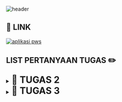 ![header](https://drive.google.com/uc?export=view&id=16qbmVvmnIyJ3rG36lUi_PEVnTCkLwt9X) 

## 🔗 LINK
[![aplikasi pws](https://img.shields.io/badge/CLICK_HERE-TAUTAN_APLIKASI_PWS-blue?labelColor=red)](http://fariz-muhammad31-karesu.pbp.cs.ui.ac.id/)

## LIST PERTANYAAN TUGAS ✏️

<details tugas2>
  <summary><b style="font-size:25px;">📕 TUGAS 2 </b></summary>
  
  ### Jelaskan bagaimana cara kamu mengimplementasikan checklist di atas secara step-by-step (bukan hanya     sekadar mengikuti tutorial).

1. kita dapat membuat sebuah proyek Django baru dengan menginstall django terlebih dahulu beserta library dan package lainnya yang dibutuhkan dalam proses development. kemudian untuk membuat proyeknya kita dapat menggunakan perintah "django-admin startproject karesu ." dalam hal ini karesu adalah nama proyeknya. nantinya akan terbuat direktori baru sesuai dengan nama proyeknya. di posisi ini kita telah membuat proyek Django baru.
2. Untuk membuat aplikasi dengan nama main pada proyek kita dapat menggunakan perintah "python manage.py startapp main" setelah dijalankan akan membuat direktori baru dengan nama main. Direktori main berisi struktur awal aplikasi Django.
3. Untuk melakukan routing pada proyek agar dapat menjalankan aplikasi main kita dapat daftarkan aplikasi main ini ke dalam proyek dengan menambahkan 'main' di file settings.py dalam direktori proyek namaproyek dalam hal ini karesu di variabel INSTALLED_APPS. dengan ini kita telah mendaftarkan aplikasi main ke dalam proyek.
4. Untuk membuat model pada aplikasi main dengan nama Product dan memiliki atribut wajib name, price, dan description kita dapat merubah file models.py di dalam direktori proyek. dalam isi berkas kita dapat menambahkan class dengan nama Product yang berisi name dengan tipe charfield max_length = 255 (opsional panjangnya tetapi harus ada max length), price dengan tipe integerfield, dan description dengan tipe textfield.
5. Untuk membuat sebuah fungsi pada views.py untuk dikembalikan ke dalam sebuah template HTML yang menampilkan nama aplikasi serta nama dan kelas kita dapat mengimport "from django.shortcuts import render" untuk mengimpor fungsi render dari modul django.shortcuts, fungsi render ini untuk menampilkan tampilan HTML dengan data yang diberikan. kemudian isi dari views.py bisa diisi dengan fungsi show_main yang menerima parameter request, Fungsi ini akan mengatur permintaan HTTP dan mengembalikan tampilan yang sesuai. isi dari fungsi bisa diisi dengan context sebagai dictionary yang berisi data untuk dikirimkan ke tampilan. kemudian return dari fungsinya adalah "return render(request, "main.html", context)" yang fungsinya untuk me-render tampilan main.html dengan menggunakan fungsi render. render disini mengambil tiga argumen yaitu request, main.html, dan context. request adalah objek permintaan HTTP yang dikirim oleh pengguna. main.html adalah nama berkas template yang akan digunakan untuk me-render tampilan. context adalah dictionary yang berisi data yang akan diteruskan ke tampilan untuk digunakan dalam penampilan dinamis.
6. Untuk membuat sebuah routing pada urls.py aplikasi main untuk memetakan fungsi yang telah dibuat pada views.py kita dapat membuat file dengan nama urls.py di dalam aplikasi main dan mengkonfigurasinya. urls.py ini akan  bertanggung jawab untuk mengatur rute URL yang terkait dengan aplikasi main. kita dapat menambahkan main di variabel app_name untuk memberikan nama unik pada pola URL dalam aplikasi. kemudian kita akan menambahkan rute URL dalam urls.py untuk menghubungkannya ke tampilan main. kita harus merubah isi file urls.py yang terdapat di direktori proyek, berbeda dengan file yang tadi sudah kita rubah. di dalamnya kita tambahkan rute URL ke tampilan main di dalam variabel urlpatterns.
7. Untuk melakukan deployment ke PWS terhadap aplikasi yang sudah dibuat sehingga nantinya dapat diakses melalui Internet kita dapat membuka https://pbp.cs.ui.ac.id/web/ dan mendaftar menggunakan sso ui. setelah itu kita dapat menambahkan proyek baru dengan nama yang diinginkan. setelah itu kita mendapatkan credentials dari pws yang harus disimpan. lalu kita harus menambahkan url deployment kita di settings.py dalam proyek pada ALLOWED_HOSTS. lalu kita Lakukan git add, commit, dan push perubahan ini ke repositori GitHub. kemudian dapat kita lakukan project command yang terdapat di pws. Ketika melakukan push ke PWS, akan ada window yang meminta username dan password dan gunakan credentials yang sebelumnya disimpan (bukan SSO UI). karena sebelumnya branch berubah jadi master kita rubah lagi menjadi main dengan perintah "git branch -M main". kita bisa melihat status proyek di website pws. status building artinya proyek masih dalam proses deployment , running artinya proyek sudah bisa diakses dengan URL deployment, dan failed apabila terdapat hal yang error. kita bisa menekan view project untuk menuju halaman proyek. Apabila kedepannya ada perubahan pada proyek Django yang ingin dipush ke PWS, kita perlu add dan commit ke github lalu menjalankan perintah "git push pws main:master"
8. terakhir untuk membuat berkas README.md kita cukup membuat file baru yang berisi text atau tulisan yang perlu kita tulis di dalamnya.

### Buatlah bagan yang berisi request client ke web aplikasi berbasis Django beserta responnya dan jelaskan pada bagan tersebut kaitan antara urls.py, views.py, models.py, dan berkas html.

Client akan menggunakan browser untuk mengakses URL dengan mengirimkan request ke server Django. kemudian terdapat URL routing, Django memeriksa urls.py dengan URL. jika URL benar dan cocok maka reqest akan diteruskan ke views.py. views.py berfungsi untuk menangani logika sesuai permintaan dan memanggil model dari database. selain itu, view juga menentukan template berkas HTML yang akan dikembalikan sebagai response. models.py bisa dibilang sebagai jembatan antara kode dan database. setelah data dari model diperoleh views.py, Django akan menggabungkannya dengan template berkas HTML yang sesuai. setelah HTML selesai dirender, maka Django mengirimkan response berisi berkas HTML dan browser akan menampilkan halaman yang berisi informasi yang diminta.

![gambar](https://drive.google.com/uc?export=view&id=1EwN3MYR-3_ngXpIUrqYSSbxwspOkxFyf) 

#### jadi ringkasan alurnya adalah
#### CLIENT(permintaan dari browser, membuka URL) -> urls.py(Django memeriksa urls.py dan mencocokannya) -> views.py(memanggil models.py  mengambil data dari databse) -> models.py(data diteruskan ke berkas HTML yang nanti dirender) -> berkas HTML(HTML yang sudah dirender akan dikembalikan ke client sebagai response)


### Jelaskan fungsi git dalam pengembangan perangkat lunak!

git sangat membantu pengembang perangkat lunak dalam hal kolaborasi. dengan git yang open source, git bisa dipakai oleh para pengembang untuk menyimpan proyeknya dan bisa dibuat menjadi backup karena git bisa mengembalikan ke versi yang sebelum terjadi error. selain itu, git juga merupakan platform yang fleksibel yang bisa dipakai untuk hosting. contohnya terdapat Gitlab , Github, dan masih banyak lagi. 

### Menurut Anda, dari semua framework yang ada, mengapa framework Django dijadikan permulaan pembelajaran pengembangan perangkat lunak?

Menurut saya, hal yang paling penting dalam pengembangan khususnya perangkat lunak adalah pemahaman dari perangkat lunak itu sendiri. sebelumnya kita telah mempelajari bahasa pemrograman Python dalam DDP-1 sehingga framework Django sendiri akan lebih mudah untuk dipahami dan digunakan karena menggunakan bahasa pemrograman Python. selain itu,  framework Django juga memiliki banyak kelebihan seperti menyederhanakan proses development yang sangat menghemat waktu. komunitas Django juga bisa dibilang besar dengan 23335 member di discord, hal ini sangat membantu jika terdapat error atau hal yang belum dipahami dalam proses development menggunakan framework Django.

### Mengapa model pada Django disebut sebagai ORM?

ORM atau Object-Relational Mapper adalah salah satu fitur Django yang memungkinkan developer untuk berinteraksi dengan database menggunakan objek python ketimbang menulis kueri SQL secara langsung. kita bisa analogikan dengan projek tugas ini yaitu ketika membuat model, model disini akan menjadi representasi struktur tabel dalam basis data yang nantinya digunakan untuk menyimpan dan mengelola data aplikasi. dalam django, model kita bisa berinteraksi untuk membuat, membaca, memperbarui, dan menghapus data dalam basis data dengan object python. kita juga bisa menggunakan shell django untuk berinteraksi. alih alih menulis kueri SQL langsung, dengan kemudahan ini model pada django disebut sebagai ORM.
</details>

<details tugas3>
  <summary><b style="font-size:25px;">📕 TUGAS 3</b></summary>

### Jelaskan mengapa kita memerlukan data delivery dalam pengimplementasian sebuah platform?

dalam pengembangan platform karena platform modern sering kali melibatkan interaksi antara beberapa sistem, seperti server dan klien (browser atau aplikasi mobile). Di sinilah data delivery menjadi penting karena memungkinkan transfer data yang efektif dan efisien antar sistem.

Saat pengguna melakukan aksi seperti submit form atau request data, klien perlu mengirimkan data ke server untuk diproses. Server kemudian memproses data tersebut dan mengirimkan respon kembali ke klien. Tanpa data delivery yang baik, platform tidak akan berfungsi dengan benar, karena pertukaran data yang efisien dan akurat menjadi kunci dari pengalaman pengguna yang baik.

### Menurutmu, mana yang lebih baik antara XML dan JSON? Mengapa JSON lebih populer dibandingkan XML?

Menurut saya JSON lebih baik dibandingkan XML, hal ini juga yang membuat JSON lebih populer dibandingkan XML. 

<b>Kemudahan Penggunaan dan Sintaks</b><br>JSON menggunakan format yang lebih sederhana, yakni pasangan kunci-nilai, yang sangat mirip dengan struktur data yang umum di banyak bahasa pemrograman modern seperti Python (dictionary) atau JavaScript (object). Dengan sintaks yang lebih ringkas dan mudah dibaca, JSON memudahkan dalam memahami serta menulis data, terutama saat berinteraksi dengan API. Sebaliknya, XML menggunakan struktur seperti pohon yang lebih bertele-tele karena adanya tag pembuka dan penutup, membuat file lebih panjang dan sulit dibaca.

<b>Kecepatan Penguraian</b><br> JSON dapat diurai lebih cepat karena langsung menggunakan fungsi bawaan JavaScript, yang sangat efisien dalam banyak bahasa pemrograman. Ini penting bagi mahasiswa yang sering mengerjakan proyek yang membutuhkan transfer data cepat dan ringan, seperti pengembangan web atau aplikasi mobile. Sebaliknya, XML memerlukan parser khusus yang bisa memperlambat proses penguraian.

<b>Ukuran File</b><br> JSON cenderung menghasilkan ukuran file yang lebih kecil karena tidak memerlukan tag yang banyak seperti XML. Hal ini membuat proses transfer data lebih cepat.

<b>Keamanan</b><br> JSON lebih aman dibandingkan XML, terutama karena XML rentan terhadap serangan injeksi entitas eksternal (XXE) dan deklarasi tipe dokumen eksternal (DTD).

<b>Popularitas di Industri</b><br> Seiring dengan semakin banyaknya penggunaan API modern dan pengembangan berbasis web, JSON menjadi format yang lebih diminati. JSON lebih kompatibel dengan stack teknologi modern yang digunakan dalam pengembangan aplikasi.

Secara keseluruhan, JSON lebih populer karena kesederhanaannya, efisiensinya dalam penguraian dan transfer data, serta keamanannya yang lebih baik, menjadikannya pilihan utama dalam banyak skenario pengembangan aplikasi.


### Jelaskan fungsi dari method is_valid() pada form Django dan mengapa kita membutuhkan method tersebut?

fungsi dari method is_valid() pada form Django adalah untuk proses validasi data yang dimasukkan oleh pengguna. Method ini secara otomatis mengecek apakah data yang diinputkan sesuai dengan aturan yang telah ditentukan dalam form, seperti tipe data yang benar, panjang karakter yang tepat, atau format yang valid.

Alasan mengapa kita memerlukan is_valid() adalah untuk mencegah pengguna memasukkan data yang tidak sesuai dengan yang kita butuhkan, misalnya menghindari pengguna memasukkan huruf ke dalam field yang seharusnya diisi angka.

Dengan menggunakan method bawaan seperti is_valid(), kita bisa lebih fokus pada pengembangan fitur lain tanpa harus khawatir membuat sistem validasi yang rumit.


### Mengapa kita membutuhkan csrf_token saat membuat form di Django? Apa yang dapat terjadi jika kita tidak menambahkan csrf_token pada form Django? Bagaimana hal tersebut dapat dimanfaatkan oleh penyerang?

csrf_token (Cross-Site Request Forgery Token) berfungsi untuk melindungi aplikasi web dari serangan Cross-Site Request Forgery (CSRF), yang merupakan serangan di mana penyerang mencoba memanipulasi pengguna agar mengirimkan permintaan berbahaya tanpa disadari.

Jika kita tidak menambahkan csrf_token dalam form Django, aplikasi kita menjadi rentan terhadap serangan CSRF. Penyerang bisa memanfaatkan kelemahan ini dengan mengirimkan permintaan palsu atas nama pengguna tanpa sepengetahuan mereka, seperti melakukan perubahan data atau transaksi tanpa izin. Ini berbahaya, terutama pada aplikasi yang melibatkan informasi sensitif atau transaksi penting, misalnya aplikasi e-commerce atau sistem akademik.

csrf_token memberikan lapisan perlindungan tambahan dengan memastikan bahwa setiap permintaan yang dikirimkan ke server berasal dari sumber yang sah.


### Jelaskan bagaimana cara kamu mengimplementasikan checklist di atas secara step-by-step (bukan hanya sekadar mengikuti tutorial).

<b>1. Membuat input form untuk menambahkan objek model pada app sebelumnya.</b><br>
kita dapat membuat input form dengan cara membuat berkas baru pada direktori main dengan nama berkas forms.py isi dari forms.py adalah 

    from django.forms import ModelForm
    from main.models import Product

    from django.forms import ModelForm
    from main.models import Product

    class ProductForm(ModelForm):
        class Meta:
            model = Product
            fields = ["name", "price", "description"]
disini 'model = product' sebagai definisi input form agar sesuai dengan atribut model product<br>
'fields = .. 'digunakan  sebagai definisi atribut model product yang akan digunakan untuk form

lalu kita bisa membuat fungsi create_product_entry yang menerima parameter request pada berkas views.py yang berada di direktori main.

pertama tama kita import module yang dibutuhkan sebagai berikut

    from django.shortcuts import render,redirect
    from main.forms import ProductForm
    from main.models import Product


lalu kita buat fungsi create_product_entry

    def create_product_entry(request):
        form = ProductForm(request.POST or None)

        if form.is_valid() and request.method == "POST":
            form.save()
            return redirect('main:show_main')

        context = {'form': form}
        return render(request, "create_product_entry.html", context)

'form = ProductForm...' digunakan untuk membuat ProductForm t berdasarkan input dari user.<br>
'form.is_valid()' digunakan untuk memvalidasi isi dari input<br> 
'form.save' digunakan untuk menyimpan hasil input form<br>
'return redirect...' akan mengembalikan url yang sesuai dengan fungsi show_main pada views.py

lalu kita bisa membuat berkas HTML baru dengan nama create_product_entry.html pada direktori main/templates. Isi create_mood_entry.html dengan kode


    {% extends 'base.html' %} 
    {% block content %}
    <h1>Add New Product Entry</h1>

    <form method="POST">
    {% csrf_token %}
    <table>
        {{ form.as_table }}
        <tr>
        <td></td>
        <td>
            <input type="submit" value="Add Product Entry" />
        </td>
        </tr>
    </table>
    </form>

    {% endblock %}

kemudian kita harus menambahkan urlpatterns pada urls.py yang akan mendifinisikan url serta menampilkan tampilan html. kita perlu menambahkan

    from main.views import ....., create_product_entry
    urlpatterns = [
        ...., 
        path('create-product-entry', create_product_entry name='create_product_entry'),

        ....
    ]


<b>2. Tambahkan 4 fungsi views baru untuk melihat objek yang sudah ditambahkan dalam format XML, JSON, XML by ID, dan JSON by ID. serta 
Membuat routing URL untuk masing-masing views yang telah ditambahkan</b><br>
untuk XML, kita pertama tama harus menambahkan import module pada views.py di direktori main yang sesuai yaitu 

    from django.http import HttpResponse
    from django.core import serializers

lalu kita bisa membuat fungsi dengan nama show_xml yang memuat sebuah variabel di dalam fungsi tersebut dan menyimpan hasil query dari seluruh data yang ada pada Product dengan return berupa HttpResponse dan parameter content_type="application/xml"

    def show_xml(request):
    data = MoodEntry.objects.all()
    return HttpResponse(serializers.serialize("xml", data), content_type="application/xml")

serializers disini untuk translate objek model menjadi format lain seperti dalam fungsi ini adalah XML.

lalu di urls.py pada direktori main kita import fungsi show_xml

    from main.views import ...,show_xml

dan tambahkan path url ke dalam url patterns

    ...
    path('xml/', show_xml, name='show_xml'),
    ...

kita bisa ulangi ini semua untuk JSON, XML by id, dan JSON by id 

dengan cara membuat fungsi show_json, show_xml_by_id, dan show_json_by_id dengan kode berikut

    def show_json(request):
    data = Product.objects.all()
    return HttpResponse(serializers.serialize("json", data), content_type="application/json")

    def show_xml_by_id(request, id):
        data = Product.objects.filter(pk=id)
        return HttpResponse(serializers.serialize("xml", data), content_type="application/xml")

    def show_json_by_id(request, id):
        data = Product.objects.filter(pk=id)
        return HttpResponse(serializers.serialize("json", data), content_type="application/json")

perbedaannya di xml by id dan json by id kita harus menambahkan variabel 

    data = Product.objects.filter(pk=id)

yang berfungsi menyimpan hasil query dari data dengan id tertentu yang ada pada Product.<br>
tidak lupa kita menambahkan import pada urls.py di main menjadi 

    from main.views import ...,show_xml,show_json show_xml_by_id,show_json_by_id

dan menambahkan url patterns menjadi

    ...
    path('xml/', show_xml, name='show_xml'),
    path('json/', show_json, name='show_json'),
    path('xml/<str:id>/', show_xml_by_id, name='show_xml_by_id'),
    path('json/<str:id>/', show_json_by_id, name='show_json_by_id'),

    ...


### Postman ScreenShot:
![json](https://drive.google.com/uc?export=view&id=1wNUb3h4X188o9lgDbGMS_C_kl8TO8LCe)
![xml](https://drive.google.com/uc?export=view&id=14oeDRAAY1TH4ktnJuCx1_zQPSEVgSxX4) 
![xmlid](https://drive.google.com/uc?export=view&id=1DWkDAIl73rW9mMPHdVAVH3hN192B7kG6) 
![jsonid](https://drive.google.com/uc?export=view&id=1T0YNG7NZ78Dvj2W3cwdrTiNXhAERINiv) 

</details>